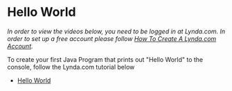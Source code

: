 # Hello World
_In order to view the videos below, you need to be logged in at Lynda.com. In order to set up a free account please follow [
How To Create A Lynda.com Account](lynda_com.md)._    

To create your first Java Program that prints out "Hello World" to the console, follow the Lynda.com tutorial below

* [Hello World](https://www.lynda.com/Java-tutorials/Hello-World/377484/421290-4.html)
